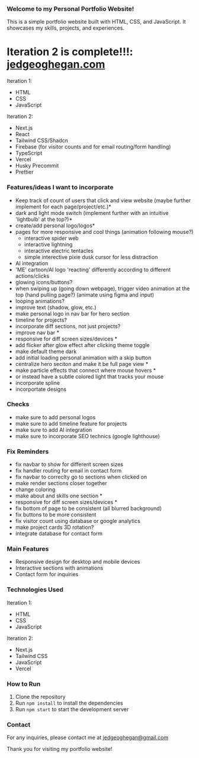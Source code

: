 ### Welcome to my Personal Portfolio Website!

This is a simple portfolio website built with HTML, CSS, and JavaScript. It showcases my skills, projects, and experiences. 

# Iteration 2 is complete!!!: <a href="https://jedgeoghegan.com" target="_blank">jedgeoghegan.com</a>

Iteration 1:
- HTML
- CSS
- JavaScript
  
Iteration 2:
- Next.js
- React
- Tailwind CSS/Shadcn
- Firebase (for visitor counts and for email routing/form handling)
- TypeScript
- Vercel
- Husky Precommit
- Prettier

### Features/ideas I want to incorporate
- Keep track of count of users that click and view website (maybe further implement for each page/project/etc.)*
- dark and light mode switch (implement further with an intuitive 'lightbulb' at the top?)*
- create/add personal logo/logos*
- pages for more responsive and cool things (animation following mouse?)
  - interactive spider web
  - interactive lightning
  - interactive electric tentacles
  - simple interective pixie dusk cursor for less distraction
- AI integration
- 'ME' cartoon/AI logo 'reacting' differently according to different actions/clicks
- glowing icons/buttons?
- when swiping up (going down webpage), trigger video animation at the top (hand pulling page?) (animate using figma and input)
- looping animations?
- improve text (shadow, glow, etc.)
- make personal logo in nav bar for hero section
- timeline for projects?
- incorporate diff sections, not just projects?
- improve nav bar *
- responsive for diff screen sizes/devices *
- add flicker after glow effect after clicking theme toggle
- make default theme dark
- add initial loading personal animation with a skip button
- centralize hero seciton and make it be full page view *
- make particle effects that connect where mouse hovers *
- or instead have a subtle colored light that tracks your mouse
- incorporate spline 
- incorportate designs

### Checks
- make sure to add personal logos 
- make sure to add timeline feature for projects
- make sure to add AI integration
- make sure to incorporate SEO technics (google lighthouse)

### Fix Reminders
- fix navbar to show for different screen sizes
- fix handler routing for email in contact form
- fix navbar to correclty go to sections when clicked on
- make render sections closer together
- change coloring
- make about and skills one section *
- responsive for diff screen sizes/devices *
- fix bottom of page to be consistent (all blurred background)
- fix buttons to be more consistent
- fix visitor count using database or google analytics
- make project cards 3D rotation?
- integrate database for contact form
  
### Main Features

- Responsive design for desktop and mobile devices
- Interactive sections with animations
- Contact form for inquiries

### Technologies Used

Iteration 1:
- HTML
- CSS
- JavaScript

Iteration 2:
- Next.js
- Tailwind CSS
- JavaScript
- Vercel

### How to Run

1. Clone the repository
2. Run `npm install` to install the dependencies
3. Run `npm start` to start the development server

### Contact

For any inquiries, please contact me at jedgeoghegan@gmail.com

Thank you for visiting my portfolio website!



